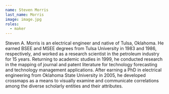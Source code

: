 ```yaml
---
name: Steven Morris
last_name: Morris
image: image.jpg
roles:
  - maker
---
```

Steven A. Morris is an electrical engineer and native of Tulsa, Oklahoma. He earned BSEE and MSEE degrees from Tulsa University in 1983 and 1986, respectively, and worked as a research scientist in the petroleum industry for 15 years. Returning to academic studies in 1999, he conducted research in the mapping of journal and patent literature for technology forecasting and technology management applications. After earning a PhD in electrical engineering from Oklahoma State University in 2005, he developed crossmaps as a means to visually examine and communicate correlations among the diverse scholarly entities and their attributes.
